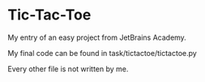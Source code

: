# Tic-Tac-Toe

 My entry of an easy project from JetBrains Academy. 
 
 My final code can be found in task/tictactoe/tictactoe.py
 
 Every other file is not written by me.
